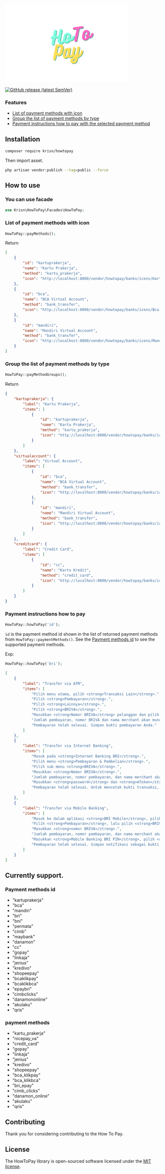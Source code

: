 
<img src="https://raw.githubusercontent.com/krisnantobi/how-to-pay/master/src/assets/logo.png" alt="drawing" width="400"/>

<p align="left">
<a href="https://github.com/krisnantobi/how-to-pay"><img alt="GitHub release (latest SemVer)" src="https://img.shields.io/github/v/release/krisnantobi/how-to-pay?style=flat-square"></a>
</p>

### Features 

- [List of payment methods with icon](#list-of-payment-methods-with-icon)
- [Group the list of payment methods by type](#group-the-list-of-payment-methods-by-type)
- [Payment instructions how to pay with the selected payment method](#payment-instructions-how-to-pay)


## Installation

```bash
composer require krisn/howtopay
```
Then import asset.
```bash
php artisan vendor:publish --tag=public --force
```


## How to use

### You can use facade 
```php
use Krisn\HowToPay\Facades\HowToPay;
```

### List of payment methods with icon

```php
HowToPay::payMethods();
```
Return
```json
[
    {
        "id": "kartuprakerja",
        "name": "Kartu Prakerja",
        "method": "kartu_prakerja",
        "icon": "http://localhost:8000/vendor/howtopay/banks/icons/Kartuprakerja.png"
    },
    {
        "id": "bca",
        "name": "BCA Virtual Account",
        "method": "bank_transfer",
        "icon": "http://localhost:8000/vendor/howtopay/banks/icons/Bca.png"
    },
    {
        "id": "mandiri",
        "name": "Mandiri Virtual Account",
        "method": "bank_transfer",
        "icon": "http://localhost:8000/vendor/howtopay/banks/icons/Mandiri.png"
    }
]
```

### Group the list of payment methods by type

```php
HowToPay::payMethodGroups();
```
Return
```json
{
    "kartuprakerja": {
        "label": "Kartu Prakerja",
        "items": [
            {
                "id": "kartuprakerja",
                "name": "Kartu Prakerja",
                "method": "kartu_prakerja",
                "icon": "http://localhost:8000/vendor/howtopay/banks/icons/Kartuprakerja.png"
            }
        ]
    },
    "virtualaccount": {
        "label": "Virtual Account",
        "items": [
            {
                "id": "bca",
                "name": "BCA Virtual Account",
                "method": "bank_transfer",
                "icon": "http://localhost:8000/vendor/howtopay/banks/icons/Bca.png"
            },
            {
                "id": "mandiri",
                "name": "Mandiri Virtual Account",
                "method": "bank_transfer",
                "icon": "http://localhost:8000/vendor/howtopay/banks/icons/Mandiri.png"
            }
        ]
    },
    "creditcard": {
        "label": "Credit Card",
        "items": [
            {
                "id": "cc",
                "name": "Kartu Kredit",
                "method": "credit_card",
                "icon": "http://localhost:8000/vendor/howtopay/banks/icons/Mastercard.png"
            }
        ]
    }
}
```

### Payment instructions how to pay

```php
HowToPay::howToPay('id');
```
`id` is the payment method id shown in the list of returned payment methods
from `HowToPay::paymentMethods()`. 
See the [Payment methods id](#payment-methods-id) to see the supported payment methods.

Exp: 
```php
HowToPay::howToPay('bri');
```
```json
[
    {
        "label": "Transfer via ATM",
        "items": [
            "Pilih menu utama, pilih <strong>Transaksi Lain</strong>.",
            "Pilih <strong>Pembayaran</strong>.",
            "Pilih <strong>Lainnya</strong>.",
            "Pilih <strong>BRIVA</strong>.",
            "Masukkan <strong>Nomor BRIVA</strong> pelanggan dan pilih <strong>Benar</strong>.",
            "Jumlah pembayaran, nomor BRIVA dan nama merchant akan muncul pada halaman konfirmasi pembayaran. Jika informasi yang dicantumkan benar, pilih <strong>Ya</strong>.",
            "Pembayaran telah selesai. Simpan bukti pembayaran Anda."
        ]
    },
    {
        "label": "Transfer via Internet Banking",
        "items": [
            "Masuk pada <strong>Internet Banking BRI</strong>.",
            "Pilih menu <strong>Pembayaran & Pembelian</strong>.",
            "Pilih sub menu <strong>BRIVA</strong>.",
            "Masukkan <strong>Nomor BRIVA</strong>.",
            "Jumlah pembayaran, nomor pembayaran, dan nama merchant akan muncul pada halaman konfirmasi pembayaran. Jika informasi yang dicantumkan benar, pilih <strong>Kirim</strong>.",
            "Masukkan <strong>password</strong> dan <strong>mToken</strong>, pilih <strong>Kirim</strong>.",
            "Pembayaran telah selesai. Untuk mencetak bukti transaksi, pilih <strong>Cetak</strong>."
        ]
    },
    {
        "label": "Transfer via Mobile Banking",
        "items": [
            "Masuk ke dalam aplikasi <strong>BRI Mobile</strong>, pilih <strong>Mobile Banking BRI</strong>.",
            "Pilih <strong>Pembayaran</strong>, lalu pilih <strong>BRIVA</strong>.",
            "Masukkan <strong>nomor BRIVA</strong>.",
            "Jumlah pembayaran, nomor pembayaran, dan nama merchant akan muncul pada halaman konfirmasi pembayaran. Jika informasi yang dicantumkan benar, pilih <strong>Continue</strong>.",
            "Masukkan <strong>Mobile Banking BRI PIN</strong>, pilih <strong>Ok.</strong>.",
            "Pembayaran telah selesai. Simpan notifikasi sebagai bukti pembayaran."
        ]
    }
]
```

## Currently support.

### Payment methods id
- "kartuprakerja"
- "bca"
- "mandiri"
- "bri"
- "bni"
- "permata"
- "cimb"
- "maybank"
- "danamon"
- "cc"
- "gopay"
- "linkaja"
- "jenius"
- "kredivo"
- "shopeepay"
- "bcaklikpay"
- "bcaklikbca"
- "epaybri"
- "cimbclicks"
- "danamononline"
- "akulaku"
- "qris"

### payment methods
- "kartu_prakerja"
- "nicepay_va"
- "credit_card"
- "gopay"
- "linkaja"
- "jenius"
- "kredivo"
- "shopeepay"
- "bca_klikpay"
- "bca_klikbca"
- "bri_epay"
- "cimb_clicks"
- "danamon_online"
- "akulaku"
- "qris"

## Contributing
Thank you for considering contributing to the How To Pay.

## License
The HowToPay library is open-sourced software licensed under the [MIT license](https://opensource.org/licenses/MIT).
